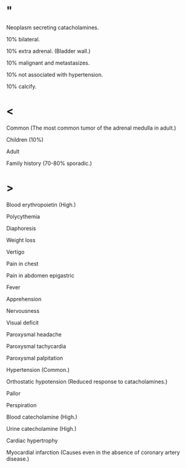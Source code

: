 # "

Neoplasm secreting catacholamines.

10% bilateral.

10% extra adrenal.
(Bladder wall.)

10% malignant and metastasizes.

10% not associated with hypertension.

10% calcify.

# <

Common
(The most common tumor of the adrenal medulla in adult.)

Children
(10%)

Adult

Family history
(70-80% sporadic.)

# >

Blood erythropoietin
(High.)

Polycythemia

Diaphoresis

Weight loss

Vertigo

Pain in chest

Pain in abdomen epigastric

Fever

Apprehension

Nervousness

Visual deficit

Paroxysmal headache

Paroxysmal tachycardia

Paroxysmal palpitation

Hypertension
(Common.)

Orthostatic hypotension
(Reduced response to catacholamines.)

Pallor

Perspiration

Blood catecholamine
(High.)

Urine catecholamine
(High.)

Cardiac hypertrophy

Myocardial infarction
(Causes even in the absence of coronary artery disease.)
